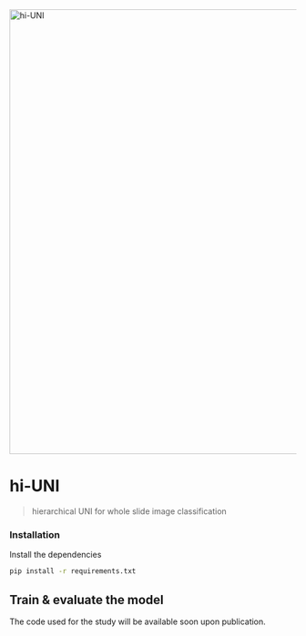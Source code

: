 <img width="782" alt="hi-UNI" src="https://github.com/user-attachments/assets/1b305393-f7ae-431d-b05f-c2aa3e39564c">

# hi-UNI 

> hierarchical UNI for whole slide image classification


### Installation

Install the dependencies

```bash
pip install -r requirements.txt
```

## Train & evaluate the model

The code used for the study will be available soon upon publication.
